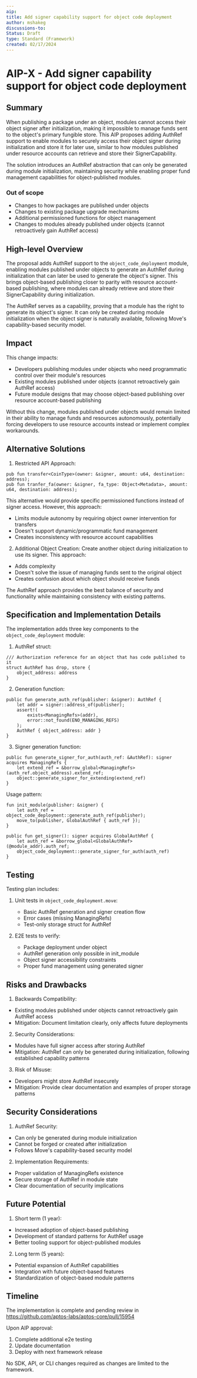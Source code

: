 ```yaml
---
aip:
title: Add signer capability support for object code deployment
author: mshakeg
discussions-to:
Status: Draft
type: Standard (Framework)
created: 02/17/2024
---
```


# AIP-X - Add signer capability support for object code deployment

## Summary

When publishing a package under an object, modules cannot access their object signer after initialization, making it impossible to manage funds sent to the object's primary fungible store. This AIP proposes adding AuthRef support to enable modules to securely access their object signer during initialization and store it for later use, similar to how modules published under resource accounts can retrieve and store their SignerCapability.

The solution introduces an AuthRef abstraction that can only be generated during module initialization, maintaining security while enabling proper fund management capabilities for object-published modules.

### Out of scope

- Changes to how packages are published under objects
- Changes to existing package upgrade mechanisms
- Additional permissioned functions for object management
- Changes to modules already published under objects (cannot retroactively gain AuthRef access)

## High-level Overview

The proposal adds AuthRef support to the `object_code_deployment` module, enabling modules published under objects to generate an AuthRef during initialization that can later be used to generate the object's signer. This brings object-based publishing closer to parity with resource account-based publishing, where modules can already retrieve and store their SignerCapability during initialization.

The AuthRef serves as a capability, proving that a module has the right to generate its object's signer. It can only be created during module initialization when the object signer is naturally available, following Move's capability-based security model.

## Impact

This change impacts:
- Developers publishing modules under objects who need programmatic control over their module's resources
- Existing modules published under objects (cannot retroactively gain AuthRef access)
- Future module designs that may choose object-based publishing over resource account-based publishing

Without this change, modules published under objects would remain limited in their ability to manage funds and resources autonomously, potentially forcing developers to use resource accounts instead or implement complex workarounds.

## Alternative Solutions

1. Restricted API Approach:
```move
pub fun transfer<CoinType>(owner: &signer, amount: u64, destination: address);
pub fun tranfer_fa(owner: &signer, fa_type: Object<Metadata>, amount: u64, destination: address);
```
This alternative would provide specific permissioned functions instead of signer access. However, this approach:
- Limits module autonomy by requiring object owner intervention for transfers
- Doesn't support dynamic/programmatic fund management
- Creates inconsistency with resource account capabilities

2. Additional Object Creation:
Create another object during initialization to use its signer. This approach:
- Adds complexity
- Doesn't solve the issue of managing funds sent to the original object
- Creates confusion about which object should receive funds

The AuthRef approach provides the best balance of security and functionality while maintaining consistency with existing patterns.

## Specification and Implementation Details

The implementation adds three key components to the `object_code_deployment` module:

1. AuthRef struct:
```move
/// Authorization reference for an object that has code published to it
struct AuthRef has drop, store {
    object_address: address
}
```

2. Generation function:
```move
public fun generate_auth_ref(publisher: &signer): AuthRef {
    let addr = signer::address_of(publisher);
    assert!(
        exists<ManagingRefs>(addr),
        error::not_found(ENO_MANAGING_REFS)
    );
    AuthRef { object_address: addr }
}
```

3. Signer generation function:
```move
public fun generate_signer_for_auth(auth_ref: &AuthRef): signer acquires ManagingRefs {
    let extend_ref = &borrow_global<ManagingRefs>(auth_ref.object_address).extend_ref;
    object::generate_signer_for_extending(extend_ref)
}
```

Usage pattern:
```move
fun init_module(publisher: &signer) {
    let auth_ref = object_code_deployment::generate_auth_ref(publisher);
    move_to(publisher, GlobalAuthRef { auth_ref });
}

public fun get_signer(): signer acquires GlobalAuthRef {
    let auth_ref = &borrow_global<GlobalAuthRef>(@module_addr).auth_ref;
    object_code_deployment::generate_signer_for_auth(auth_ref)
}
```

## Testing

Testing plan includes:
1. Unit tests in `object_code_deployment.move`:
   - Basic AuthRef generation and signer creation flow
   - Error cases (missing ManagingRefs)
   - Test-only storage struct for AuthRef

2. E2E tests to verify:
   - Package deployment under object
   - AuthRef generation only possible in init_module
   - Object signer accessibility constraints
   - Proper fund management using generated signer

## Risks and Drawbacks

1. Backwards Compatibility:
- Existing modules published under objects cannot retroactively gain AuthRef access
- Mitigation: Document limitation clearly, only affects future deployments

2. Security Considerations:
- Modules have full signer access after storing AuthRef
- Mitigation: AuthRef can only be generated during initialization, following established capability patterns

3. Risk of Misuse:
- Developers might store AuthRef insecurely
- Mitigation: Provide clear documentation and examples of proper storage patterns

## Security Considerations

1. AuthRef Security:
- Can only be generated during module initialization
- Cannot be forged or created after initialization
- Follows Move's capability-based security model

2. Implementation Requirements:
- Proper validation of ManagingRefs existence
- Secure storage of AuthRef in module state
- Clear documentation of security implications

## Future Potential

1. Short term (1 year):
- Increased adoption of object-based publishing
- Development of standard patterns for AuthRef usage
- Better tooling support for object-published modules

2. Long term (5 years):
- Potential expansion of AuthRef capabilities
- Integration with future object-based features
- Standardization of object-based module patterns

## Timeline

The implementation is complete and pending review in https://github.com/aptos-labs/aptos-core/pull/15954

Upon AIP approval:
1. Complete additional e2e testing
2. Update documentation
3. Deploy with next framework release

No SDK, API, or CLI changes required as changes are limited to the framework.
